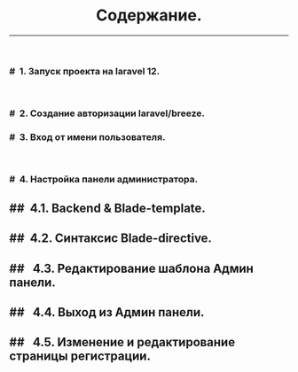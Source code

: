 <h1 align="center""> Содержание.</h1><hr><br>
<h3>#&nbsp; 1. Запуск проекта на laravel 12.</h3><br>
<h3>#&nbsp; 2. Создание авторизации laravel/breeze.</h3>
<h3>#&nbsp; 3. Вход от имени пользователя.</h3><br>
<h3>#&nbsp; 4. Настройка панели администратора.</h3>
	<h2>##&nbsp; 4.1. Backend & Blade-template.</h2>
	<h2>##&nbsp; 4.2. Синтаксис Blade-directive.</h2>
	<h2>## &nbsp 4.3. Редактирование шаблона Админ панели.</h2>
	<h2>## &nbsp 4.4. Выход из Админ панели.</h2>
	<h2>## &nbsp 4.5. Изменение и редактирование страницы регистрации.</h2>
